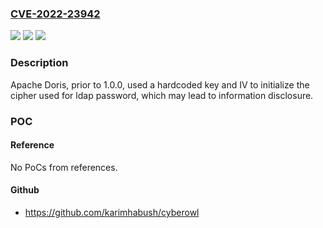 ### [CVE-2022-23942](https://cve.mitre.org/cgi-bin/cvename.cgi?name=CVE-2022-23942)
![](https://img.shields.io/static/v1?label=Product&message=Apache%20Doris(Incubating)&color=blue)
![](https://img.shields.io/static/v1?label=Version&message=n%2Fa&color=blue)
![](https://img.shields.io/static/v1?label=Vulnerability&message=CWE-798%20Use%20of%20Hard-coded%20Credentials&color=brighgreen)

### Description

Apache Doris, prior to 1.0.0, used a hardcoded key and IV to initialize the cipher used for ldap password, which may lead to information disclosure.

### POC

#### Reference
No PoCs from references.

#### Github
- https://github.com/karimhabush/cyberowl

